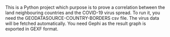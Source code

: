 This is a Python project which purpose is to prove a correlation between the land neighbouring countries and the COVID-19 virus spread.
To run it, you need the GEODATASOURCE-COUNTRY-BORDERS csv file. The virus data will be fetched automatically.
You need Gephi as the result graph is exported in GEXF format.
